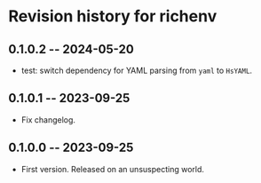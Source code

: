 # Revision history for richenv

## 0.1.0.2 -- 2024-05-20

* test: switch dependency for YAML parsing from `yaml` to `HsYAML`.

## 0.1.0.1 -- 2023-09-25

* Fix changelog.

## 0.1.0.0 -- 2023-09-25

* First version. Released on an unsuspecting world.
